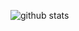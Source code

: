 <!--
**yzyDavid/yzyDavid** is a ✨ _special_ ✨ repository because its `README.md` (this file) appears on your GitHub profile.

Here are some ideas to get you started:

- 🔭 I’m currently working on ...
- 🌱 I’m currently learning ...
- 👯 I’m looking to collaborate on ...
- 🤔 I’m looking for help with ...
- 💬 Ask me about ...
- 📫 How to reach me: ...
- 😄 Pronouns: ...
- ⚡ Fun fact: ...
-->

![github stats](https://github-readme-stats.vercel.app/api?username=yzyDavid&show_icons=true&theme=default)

<!-- [![Most Used Languages](https://github-readme-stats.vercel.app/api/top-langs/?username=yzyDavid&layout=compact&langs_count=11)](https://github.com/anuraghazra/github-readme-stats) -->
